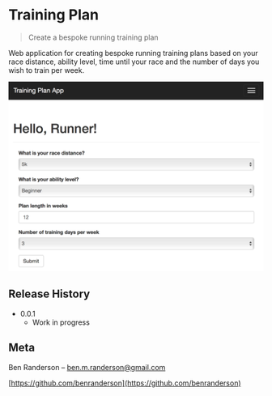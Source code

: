 # Training Plan
> Create a bespoke running training plan

Web application for creating bespoke running training plans based on your race distance, ability level, time until your race and the number of days you wish to train per week.

![](screenshot.png)

## Release History

* 0.0.1
    * Work in progress

## Meta

Ben Randerson – ben.m.randerson@gmail.com

[https://github.com/benranderson](https://github.com/benranderson)